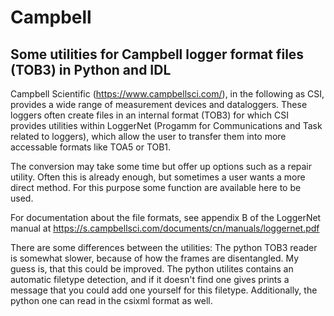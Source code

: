 # Campbell
## Some utilities for Campbell logger format files (TOB3) in Python and IDL

Campbell Scientific (https://www.campbellsci.com/), in the following as CSI, provides a wide range of measurement devices and dataloggers.
These loggers often create files in an internal format (TOB3) for which CSI provides utilities within LoggerNet (Progamm for Communications and Task related to loggers), 
which allow the user to transfer them into more accessable formats like TOA5 or TOB1. 

The conversion may take some time but offer up options such as a repair utility. Often this is already enough, but sometimes
a user wants a more direct method. For this purpose some function are available here to be used.

For documentation about the file formats, see appendix B of the LoggerNet manual at https://s.campbellsci.com/documents/cn/manuals/loggernet.pdf

There are some differences between the utilities: The python TOB3 reader is somewhat slower, because of how the frames are disentangled. My guess is, that this could be improved. The python utilites contains an automatic filetype detection, and if it doesn't find one gives prints a message that you could add one yourself for this filetype. Additionally, the python one can read in the csixml format as well.
